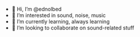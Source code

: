 - 👋 Hi, I’m @ednolbed
- 👀 I’m interested in sound, noise, music
- 🌱 I’m currently learning, always learning
- 💞️ I’m looking to collaborate on sound-related stuff


<!---
ednolbed/ednolbed is a ✨ special ✨ repository because its `README.md` (this file) appears on your GitHub profile.
You can click the Preview link to take a look at your changes.
--->

